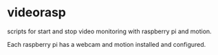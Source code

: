 # videorasp

scripts for start and stop video monitoring with raspberry pi and motion.

Each raspberry pi has a webcam and motion installed and configured.


